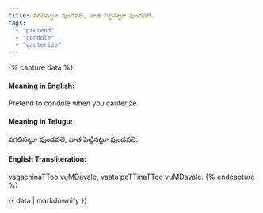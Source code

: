 ```yaml
---
title: వగచినట్టూ వుండవలె, వాత పెట్టినట్టూ వుండవలె.
tags:
  - "pretend"
  - "condole"
  - "cauterize"
---
```


{% capture data %}
#### Meaning in English:
Pretend to condole when you cauterize.

#### Meaning in Telugu:
వగచినట్టూ వుండవలె, వాత పెట్టినట్టూ వుండవలె.

#### English Transliteration:
vagachinaTToo vuMDavale, vaata peTTinaTToo vuMDavale.
{% endcapture %}

{{ data | markdownify }}

